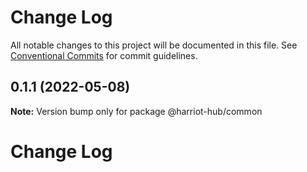 # Change Log

All notable changes to this project will be documented in this file.
See [Conventional Commits](https://conventionalcommits.org) for commit guidelines.

## 0.1.1 (2022-05-08)

**Note:** Version bump only for package @harriot-hub/common

# Change Log
